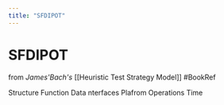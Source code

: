 ```yaml
---
title: "SFDIPOT"
---
```




# SFDIPOT

 from *James'Bach's* [[Heuristic Test Strategy Model]] #BookRef

Structure
Function
Data
nterfaces
Plafrom
Operations
Time
